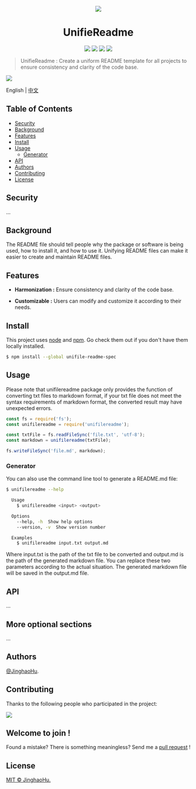 <p align="center"><img src="https://sdasddas.oss-cn-hangzhou.aliyuncs.com/keyan/202304082356547.png" /></p>

<h1 align='center'>UnifieReadme</h1>

<p align="center">
<a href=""><img src="https://img.shields.io/badge/version-0.1-yellow.svg" /></a>
<a href=""><img src="https://img.shields.io/badge/auther-Jinghao Hu-orange.svg" /></a>
<a href="https://www.python.org/downloads/"><img src="https://img.shields.io/badge/markdown-1.0%7C2.0%7C3.0%7C4.0-blue.svg" /></a>
<a href="http://opensource.org/licenses/MIT"><img src="https://img.shields.io/badge/license-MIT-green.svg" /></a>
</p>


> UnifieReadme : Create a uniform README template for all projects to ensure consistency and clarity of the code base.

![](https://sdasddas.oss-cn-hangzhou.aliyuncs.com/keyan/202304091349962.png)
<!-- ![](https://sdasddas.oss-cn-hangzhou.aliyuncs.com/keyan/202304082359019.png) -->

English | [中文](https://github.com/hujinghaoabcd/UnifieReadme/blob/main/README_CN.md)

## Table of Contents

- [Security](#security)
- [Background](#background)
- [Features](#Features)
- [Install](#install)
- [Usage](#usage)
    - [Generator](#generator)
- [API](#api)
- [Authors](#Authors)
- [Contributing](#contributing)
- [License](#license)

## Security

...

## Background

The README file should tell people why the package or software is being used, how to install it, and how to use it. Unifying README files can make it easier to create and maintain README files.

## Features

 - **Harmonization :** Ensure consistency and clarity of the code base.

 - **Customizable :** Users can modify and customize it according to their needs.


## Install

This project uses [node](http://nodejs.org) and [npm](https://npmjs.com). Go check them out if you don't have them locally installed.

```sh
$ npm install --global unifile-readme-spec
```

## Usage

Please note that unifilereadme package only provides the function of converting txt files to markdown format, if your txt file does not meet the syntax requirements of markdown format, the converted result may have unexpected errors.

```javascript
const fs = require('fs');
const unifilereadme = require('unifilereadme');

const txtFile = fs.readFileSync('file.txt', 'utf-8');
const markdown = unifilereadme(txtFile);

fs.writeFileSync('file.md', markdown);
```

### Generator

You can also use the command line tool to generate a README.md file:

```sh
$ unifilereadme --help

  Usage
    $ unifilereadme <input> <output>

  Options
    --help, -h  Show help options
    --version, -v  Show version number

  Examples
    $ unifilereadme input.txt output.md
```

Where input.txt is the path of the txt file to be converted and output.md is the path of the generated markdown file. You can replace these two parameters according to the actual situation. The generated markdown file will be saved in the output.md file.

## API

...

## More optional sections

...

## Authors

[@JinghaoHu](https://github.com/hujinghaoabcd).

## Contributing

Thanks to the following people who participated in the project:

<a href="graphs/contributors"><img src="https://opencollective.com/standard-readme/contributors.svg?width=800&button=false" /></a>

## Welcome to join !

Found a mistake? There is something meaningless? Send me a [pull request](https://github.com/hujinghaoabcd/UnifieReadme/pulls) !

## License

[MIT © JinghaoHu.](../LICENSE)